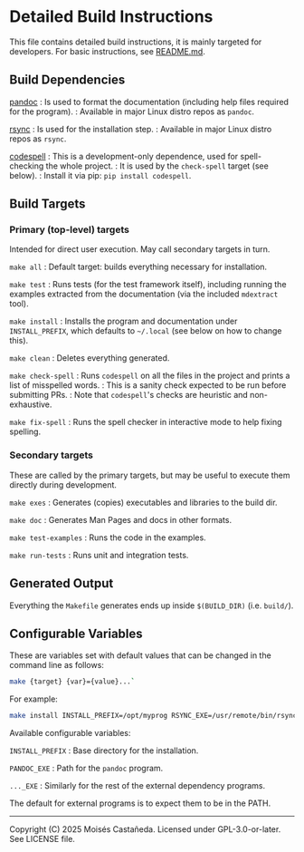 Detailed Build Instructions
===========================

This file contains detailed build instructions, it is mainly targeted for developers.
For basic instructions, see [README.md](README.md#building).


## Build Dependencies

[pandoc](https://pandoc.org/)
: Is used to format the documentation (including help files required for the program).
: Available in major Linux distro repos as `pandoc`.

[rsync](https://rsync.samba.org/)
: Is used for the installation step.
: Available in major Linux distro repos as `rsync`.

[codespell](https://github.com/codespell-project/codespell)
: This is a development-only dependence, used for spell-checking the whole project.
: It is used by the `check-spell` target (see below).
: Install it via pip: `pip install codespell`.


## Build Targets

### Primary (top-level) targets

Intended for direct user execution. May call secondary targets in turn.

`make all`
: Default target: builds everything necessary for installation.

`make test`
: Runs tests (for the test framework itself), including running the examples extracted
  from the documentation (via the included `mdextract` tool).

`make install`
: Installs the program and documentation under `INSTALL_PREFIX`, which defaults to
  `~/.local` (see below on how to change this).

`make clean`
: Deletes everything generated.

`make check-spell`
: Runs `codespell` on all the files in the project and prints a list of misspelled words.
: This is a sanity check expected to be run before submitting PRs.
: Note that `codespell`'s checks are heuristic and non-exhaustive.

`make fix-spell`
: Runs the spell checker in interactive mode to help fixing spelling.


### Secondary targets

These are called by the primary targets, but may be useful to execute them directly
during development.

`make exes`
: Generates (copies) executables and libraries to the build dir.

`make doc`
: Generates Man Pages and docs in other formats.

`make test-examples`
: Runs the code in the examples.

`make run-tests`
: Runs unit and integration tests.


## Generated Output

Everything the `Makefile` generates ends up inside `$(BUILD_DIR)` (i.e. `build/`).


## Configurable Variables

These are variables set with default values that can be changed in the command line as
follows:

  ```bash
  make {target} {var}={value}...`
  ```

For example:
  ```bash
  make install INSTALL_PREFIX=/opt/myprog RSYNC_EXE=/usr/remote/bin/rsync
  ```

Available configurable variables:

`INSTALL_PREFIX`
: Base directory for the installation.

`PANDOC_EXE`
: Path for the `pandoc` program.

`..._EXE`
: Similarly for the rest of the external dependency programs.

The default for external programs is to expect them to be in the PATH.

---
Copyright (C) 2025 Moisés Castañeda.
Licensed under GPL-3.0-or-later. See LICENSE file.
<!-- SPDX-License-Identifier: GPL-3.0-or-later -->

